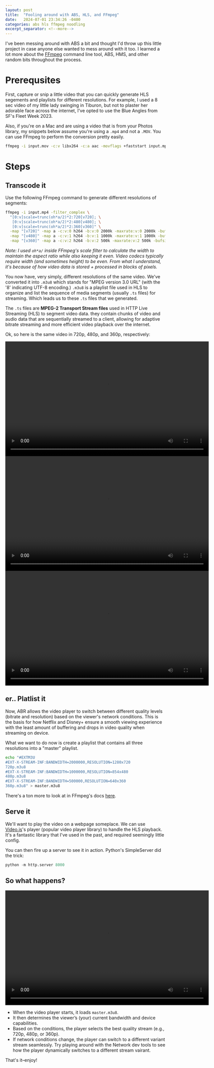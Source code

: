 ```yaml
---
layout: post
title:  "Fooling around with ABS, HLS, and FFmpeg"
date:   2024-07-01 23:34:26 -0400
categories: abs hls ffmpeg noodling
excerpt_separator: <!--more-->
---
```


I've been messing around with ABS a bit and thought I'd throw up this little project in case anyone else wanted to mess around with it too. I learned a lot more about the [FFmpeg](https://ffmpeg.org) command line tool, ABS, HMS, and other random bits throughout the process.
<!--more-->

# Prerequsites 
First, capture or snip a little video that you can quickly generate HLS segements and playlists for different resolutions. For example, I used a 8 sec video of my little lady swinging in Tiburon, but not to plaster her adorable face across the internet, I've opted to use the Blue Angles from SF's Fleet Week 2023.

Also, if you're on a Mac and are using a video that is from your Photos library, my snippets below assume you're using a `.mp4` and not a `.MOV`. You can use FFmpeg to perform the conversion pretty easily. 

```bash
ffmpeg -i input.mov -c:v libx264 -c:a aac -movflags +faststart input.mp4
```

# Steps 

## Transcode it

Use the following FFmpeg command to generate different resolutions of segments:
```bash
ffmpeg -i input.mp4 -filter_complex \
  "[0:v]scale=trunc(oh*a/2)*2:720[v720]; \
   [0:v]scale=trunc(oh*a/2)*2:480[v480]; \
   [0:v]scale=trunc(oh*a/2)*2:360[v360]" \
  -map "[v720]" -map a -c:v:0 h264 -b:v:0 2000k -maxrate:v:0 2000k -bufsize:v:0 4000k -hls_time 4 -hls_playlist_type vod -hls_segment_filename "720p_%03d.ts" 720p.m3u8 \
  -map "[v480]" -map a -c:v:1 h264 -b:v:1 1000k -maxrate:v:1 1000k -bufsize:v:1 2000k -hls_time 4 -hls_playlist_type vod -hls_segment_filename "480p_%03d.ts" 480p.m3u8 \
  -map "[v360]" -map a -c:v:2 h264 -b:v:2 500k -maxrate:v:2 500k -bufsize:v:2 1000k -hls_time 4 -hls_playlist_type vod -hls_segment_filename "360p_%03d.ts" 360p.m3u8
```

*Note: I used `oh*a/` inside FFmpeg's scale filter to calculate the width to maintain the aspect ratio while also keeping it even. Video codecs typically require width (and sometimes height) to be even. From what I understand, it's because of how video data is stored + processed in blocks of pixels.*

You now have, very simply, different resolutions of the same video. We've converted it into `.m3u8` which stands for "MPEG version 3.0 URL" (with the '8' indicating UTF-8 encoding.) `.m3u8` is a playlist file used in HLS to organize and list the sequence of media segments (usually `.ts` files) for streaming. Which leads us to these `.ts` files that we generated. 

The `.ts` files are **MPEG-2 Transport Stream files** used in HTTP Live Streaming (HLS) to segment video data. they contain chunks of video and audio data that are sequentially streamed to a client, allowing for adaptive bitrate streaming and more efficient video playback over the internet.

Ok, so here is the same video in 720p, 480p, and 360p, respectively:

<html lang="en">
<head>
    <meta charset="UTF-8">
    <title>HLS Streaming</title>
    <link href="https://vjs.zencdn.net/7.11.4/video-js.css" rel="stylesheet" />
    <script src="https://vjs.zencdn.net/7.11.4/video.js"></script>
</head>
<body>
    <video id="my-video" class="video-js vjs-default-skin" controls preload="auto" width="640" height="360"
           data-setup='{}'>
        <source src="{{ site.baseurl }}/assets/videos/360p.m3u8" type="application/x-mpegURL">
    </video>
</body>
</html>

<html lang="en">
<head>
    <meta charset="UTF-8">
    <title>HLS Streaming</title>
    <link href="https://vjs.zencdn.net/7.11.4/video-js.css" rel="stylesheet" />
    <script src="https://vjs.zencdn.net/7.11.4/video.js"></script>
</head>
<body>
    <video id="my-video" class="video-js vjs-default-skin" controls preload="auto" width="640" height="360"
           data-setup='{}'>
        <source src="{{ site.baseurl }}/assets/videos/480p.m3u8" type="application/x-mpegURL">
    </video>
</body>
</html>

<html lang="en">
<head>
    <meta charset="UTF-8">
    <title>HLS Streaming</title>
    <link href="https://vjs.zencdn.net/7.11.4/video-js.css" rel="stylesheet" />
    <script src="https://vjs.zencdn.net/7.11.4/video.js"></script>
</head>
<body>
    <video id="my-video" class="video-js vjs-default-skin" controls preload="auto" width="640" height="360"
           data-setup='{}'>
        <source src="{{ site.baseurl }}/assets/videos/720p.m3u8" type="application/x-mpegURL">
    </video>
</body>
</html>

## er.. Platlist it

Now, ABR allows the video player to switch between different quality levels (bitrate and resolution) based on the viewer's network conditions. This is the basis for how Netflix and Disney+ ensure a smooth viewing experience with the least amount of buffering and drops in video quality when streaming on device.

What we want to do now is create a playlist that contains all three resolutions into a "master" playlist.

```bash
echo "#EXTM3U
#EXT-X-STREAM-INF:BANDWIDTH=2000000,RESOLUTION=1280x720
720p.m3u8
#EXT-X-STREAM-INF:BANDWIDTH=1000000,RESOLUTION=854x480
480p.m3u8
#EXT-X-STREAM-INF:BANDWIDTH=500000,RESOLUTION=640x360
360p.m3u8" > master.m3u8
```
There's a ton more to look at in FFmpeg's docs [here](https://ffmpeg.org/ffmpeg-formats.html#hls-2).

## Serve it

We'll want to play the video on a webpage someplace. We can use [Video.js](https://videojs.com/guides/embeds/)'s player (popular video player library) to handle the HLS playback. It's a fantastic library that I've used in the past, and required seemingly little config.

You can then fire up a server to see it in action. Python's SimpleServer did the trick:

```python
python -m http.server 8000
```

## So what happens?

<html lang="en">
<head>
    <meta charset="UTF-8">
    <title>HLS Streaming</title>
    <link href="https://vjs.zencdn.net/7.11.4/video-js.css" rel="stylesheet" />
    <script src="https://vjs.zencdn.net/7.11.4/video.js"></script>
</head>
<body>
    <video id="my-video" class="video-js vjs-default-skin" controls preload="auto" width="640" height="360"
           data-setup='{}'>
        <source src="{{ site.baseurl }}/assets/videos/master.m3u8" type="application/x-mpegURL">
    </video>
</body>
</html>

- When the video player starts, it loads `master.m3u8`.
- It then determines the viewer’s (your) current bandwidth and device capabilities.
- Based on the conditions, the player selects the best quality stream (e.g., 720p, 480p, or 360p).
- If network conditions change, the player can switch to a different variant stream seamlessly. Try playing around with the Network dev tools to see how the player dynamically switches to a different stream vairant. 

That's it–enjoy!